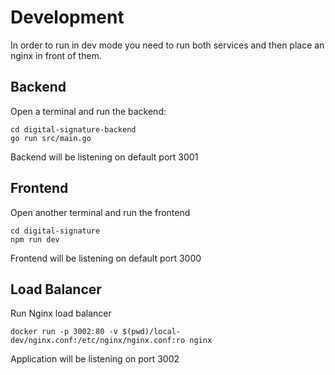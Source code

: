 # Development

In order to run in dev mode you need to run both services and then place an nginx in front of them.

## Backend

Open a terminal and run the backend:

```
cd digital-signature-backend
go run src/main.go
```

Backend will be listening on default port 3001 

## Frontend

Open another terminal and run the frontend

```
cd digital-signature
npm run dev
```

Frontend will be listening on default port 3000 

## Load Balancer

Run Nginx load balancer

```
docker run -p 3002:80 -v $(pwd)/local-dev/nginx.conf:/etc/nginx/nginx.conf:ro nginx
```

Application will be listening on port 3002